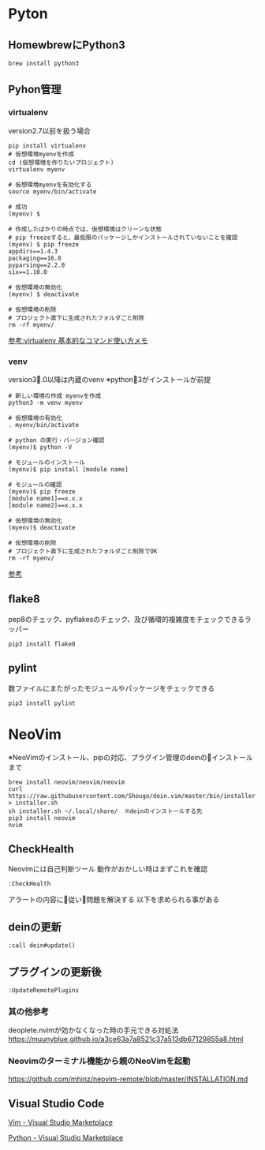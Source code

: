 
# Pyton

## HomewbrewにPython3
```
brew install python3
```

## Pyhon管理

### virtualenv
version2.7以前を扱う場合

```
pip install virtualenv
# 仮想環境myenvを作成
cd (仮想環境を作りたいプロジェクト)
virtualenv myenv

# 仮想環境myenvを有効化する
source myenv/bin/activate

# 成功
(myenv) $ 

# 作成したばかりの時点では、仮想環境はクリーンな状態
# pip freezeすると、最低限のパッケージしかインストールされていないことを確認
(myenv) $ pip freeze
appdirs==1.4.3
packaging==16.8
pyparsing==2.2.0
six==1.10.0

# 仮想環境の無効化
(myenv) $ deactivate

# 仮想環境の削除
# プロジェクト直下に生成されたフォルダごと削除
rm -rf myenv/

```

[参考:virtualenv 基本的なコマンド使い方メモ](https://qiita.com/th1209/items/84f21a4499548b34ec91)

### venv
version3.0以降は内蔵のvenv
※python3がインストールが前提

```
# 新しい環境の作成 myenvを作成
python3 -m venv myenv

# 仮想環境の有効化
. myenv/bin/activate

# python の実行・バージョン確認
(myenv)$ python -V

# モジュールのインストール
(myenv)$ pip install [module name]

# モジュールの確認
(myenv)$ pip freeze
[module name1]==x.x.x
[module name2]==x.x.x

# 仮想環境の無効化
(myenv)$ deactivate 

# 仮想環境の削除
# プロジェクト直下に生成されたフォルダごと削除でOK
rm -rf myenv/

```

[参考](https://docs.python.jp/3/library/venv.html)

## flake8
pep8のチェック、pyflakesのチェック、及び循環的複雑度をチェックできるラッパー
```
pip3 install flake8
```

## pylint
数ファイルにまたがったモジュールやパッケージをチェックできる
```
pip3 install pylint
```


# NeoVim
※NeoVimのインストール、pipの対応、プラグイン管理のdeinのインストールまで
```
brew install neovim/neovim/neovim
curl https://raw.githubusercontent.com/Shougo/dein.vim/master/bin/installer.sh > installer.sh
sh installer.sh ~/.local/share/  ※deinのインストールする先
pip3 install neovim
nvim
```

## CheckHealth
Neovimには自己判断ツール
動作がおかしい時はまずこれを確認
```
:CheckHealth
```
アラートの内容に従い問題を解決する
以下を求められる事がある

## deinの更新
```
:call dein#update()
```

## プラグインの更新後
```
:UpdateRemotePlugins
```

### 其の他参考
deoplete.nvimが効かなくなった時の手元できる対処法
https://muunyblue.github.io/a3ce63a7a8521c37a513db67129855a8.html

### Neovimのターミナル機能から親のNeoVimを起動
https://github.com/mhinz/neovim-remote/blob/master/INSTALLATION.md


## Visual Studio Code
[Vim - Visual Studio Marketplace](https://marketplace.visualstudio.com/items?itemName=vscodevim.vim)

[Python - Visual Studio Marketplace
](https://marketplace.visualstudio.com/items?itemName=ms-python.python)

